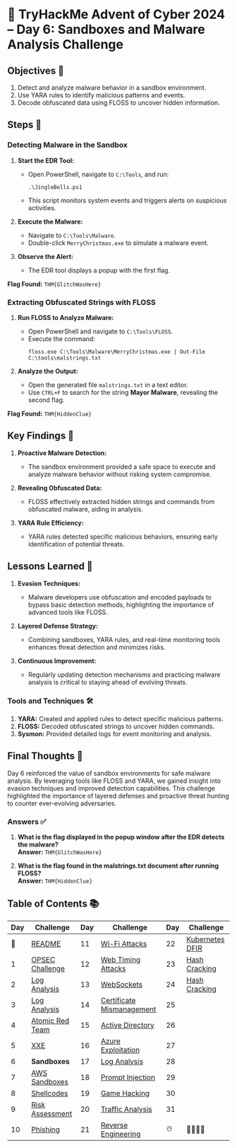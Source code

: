 # 🎄 TryHackMe Advent of Cyber 2024 – Day 6: Sandboxes and Malware Analysis Challenge

## Objectives 🎯

1. Detect and analyze malware behavior in a sandbox environment.  
2. Use YARA rules to identify malicious patterns and events.  
3. Decode obfuscated data using FLOSS to uncover hidden information.

## Steps 🚀

### Detecting Malware in the Sandbox
1. **Start the EDR Tool:**  
   - Open PowerShell, navigate to `C:\Tools`, and run:  
     ```
     .\JingleBells.ps1
     ```
   - This script monitors system events and triggers alerts on suspicious activities.

2. **Execute the Malware:**  
   - Navigate to `C:\Tools\Malware`.  
   - Double-click `MerryChristmas.exe` to simulate a malware event.

3. **Observe the Alert:**  
   - The EDR tool displays a popup with the first flag.

**Flag Found:** `THM{GlitchWasHere}`

### Extracting Obfuscated Strings with FLOSS
1. **Run FLOSS to Analyze Malware:**  
   - Open PowerShell and navigate to `C:\Tools\FLOSS`.  
   - Execute the command:  
     ```
     floss.exe C:\Tools\Malware\MerryChristmas.exe | Out-File C:\tools\malstrings.txt
     ```

2. **Analyze the Output:**  
   - Open the generated file `malstrings.txt` in a text editor.  
   - Use `CTRL+F` to search for the string **Mayor Malware**, revealing the second flag.

**Flag Found:** `THM{HiddenClue}`

## Key Findings 🔑

1. **Proactive Malware Detection:**  
   - The sandbox environment provided a safe space to execute and analyze malware behavior without risking system compromise.  

2. **Revealing Obfuscated Data:**  
   - FLOSS effectively extracted hidden strings and commands from obfuscated malware, aiding in analysis.  

3. **YARA Rule Efficiency:**  
   - YARA rules detected specific malicious behaviors, ensuring early identification of potential threats.

## Lessons Learned 🌟

1. **Evasion Techniques:**  
   - Malware developers use obfuscation and encoded payloads to bypass basic detection methods, highlighting the importance of advanced tools like FLOSS.

2. **Layered Defense Strategy:**  
   - Combining sandboxes, YARA rules, and real-time monitoring tools enhances threat detection and minimizes risks.

3. **Continuous Improvement:**  
   - Regularly updating detection mechanisms and practicing malware analysis is critical to staying ahead of evolving threats.

### Tools and Techniques 🛠️

1. **YARA:** Created and applied rules to detect specific malicious patterns.  
2. **FLOSS:** Decoded obfuscated strings to uncover hidden commands.  
3. **Sysmon:** Provided detailed logs for event monitoring and analysis.  

## Final Thoughts 🎁

Day 6 reinforced the value of sandbox environments for safe malware analysis. By leveraging tools like FLOSS and YARA, we gained insight into evasion techniques and improved detection capabilities. This challenge highlighted the importance of layered defenses and proactive threat hunting to counter ever-evolving adversaries.

### Answers ✅

1. **What is the flag displayed in the popup window after the EDR detects the malware?**  
   **Answer:** `THM{GlitchWasHere}`  

2. **What is the flag found in the malstrings.txt document after running FLOSS?**  
   **Answer:** `THM{HiddenClue}`  

## Table of Contents 📚

| Day  | Challenge                              | Day  | Challenge                               | Day  | Challenge                               |
|------|----------------------------------------|------|-----------------------------------------|------|-----------------------------------------|
| 📖  | [README](README.md)                    | 11   | [Wi-Fi Attacks](day_11.md)             | 22   | [Kubernetes DFIR](day_22.md)            |
| 1    | [OPSEC Challenge](day1.md)             | 12   | [Web Timing Attacks](day_12.md)        | 23   | [Hash Cracking](day_23.md)              |
| 2    | [Log Analysis](day2.md)                | 13   | [WebSockets](day_13.md)                | 24   | [Hash Cracking](day_23.md)              |
| 3    | [Log Analysis](day3.md)                | 14   | [Certificate Mismanagement](day_14.md) | 25   |                                         |
| 4    | [Atomic Red Team](day4.md)             | 15   | [Active Directory](day_15.md)          | 26   |                                         |
| 5    | [XXE](day5.md)                         | 16   | [Azure Exploitation](day_16.md)        | 27   |                                         |
| 6    | **Sandboxes**                          | 17   | [Log Analysis](day_17.md)              | 28   |                                         |
| 7    | [AWS Sandboxes](day7.md)               | 18   | [Prompt Injection](day_18.md)          | 29   |                                         |
| 8    | [Shellcodes](day8.md)                  | 19   | [Game Hacking](day_19.md)              | 30   |                                         |
| 9    | [Risk Assessment](day9.md)             | 20   | [Traffic Analysis](day_20.md)          | 31   |                                         |
| 10   | [Phishing](day_10.md)                  | 21   | [Reverse Engineering](day_21.md)       | ☃️  | 🎄🎅🎁✨                              |

